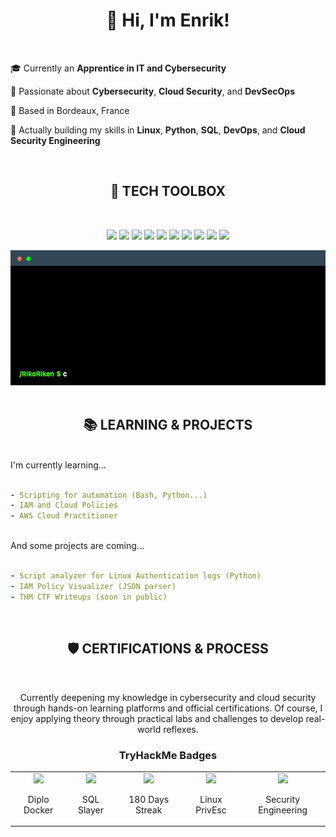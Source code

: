 <!-- Intro part -->

<h1 align="center"> 👋 Hi, I'm Enrik! </h1><br>

🎓 Currently an **Apprentice in IT and Cybersecurity**  

🔐 Passionate about **Cybersecurity**, **Cloud Security**, and **DevSecOps**

📍 Based in Bordeaux, France 

🚀 Actually building my skills in **Linux**, **Python**, **SQL**, **DevOps**, and **Cloud Security Engineering**

<br>

<!-- ToolBox part -->

<h2 align="center"> 🔧 TECH TOOLBOX </h2>
<br>

<p align="center">
    <img src="https://img.shields.io/badge/Python-3776AB?logo=python&logoColor=fff">
    <img src="https://img.shields.io/badge/JavaScript-F7DF1E?logo=javascript&logoColor=000">
    <img src="https://img.shields.io/badge/Bash-4EAA25?logo=gnubash&logoColor=fff">
    <img src="https://img.shields.io/badge/MySQL-4479A1?logo=mysql&logoColor=fff">
    <img src="https://img.shields.io/badge/HTML-%23E34F26.svg?logo=html5&logoColor=white">
    <img src="https://img.shields.io/badge/CSS-639?logo=css&logoColor=fff">
    <img src="https://img.shields.io/badge/Linux-FCC624?logo=linux&logoColor=black">
    <img src="https://custom-icon-badges.demolab.com/badge/Windows-0078D6?logo=windows11&logoColor=white">
    <img src="https://img.shields.io/badge/Kali%20Linux-557C94?logo=kalilinux&logoColor=fff">
    <img src="https://img.shields.io/badge/Docker-2496ED?logo=docker&logoColor=fff">
</p>

<div align="center">
    <img src=./assets/about-skills_terminal.gif>
</div>

<br>

<!-- ToolBox part -->

<h2 align="center"> 📚 LEARNING & PROJECTS </h2>
<br>
I'm currently learning...<br><br>

```yaml
- Scripting for automation (Bash, Python...)
- IAM and Cloud Policies
- AWS Cloud Practitioner
```

<br>
And some projects are coming...<br><br>

```yaml
- Script analyzer for Linux Authentication logs (Python)
- IAM Policy Visualizer (JSON parser)
- THM CTF Writeups (soon in public)
```

<br>

<!-- Certification part -->

<h2 align="center"> 🛡️ CERTIFICATIONS & PROCESS</h2>
<br>
<p align="center"> Currently deepening my knowledge in cybersecurity and cloud security through hands-on learning platforms and official certifications. Of course, I enjoy applying theory through practical labs and challenges to develop real-world reflexes.</p>

<h3 align="center">TryHackMe Badges</h3>

<table align="center" style="border: none;" margin="24px;">
    <tr>
        <td align="center">
            <img src="https://tryhackme.com/img/badges/containersecurity.svg" width="120px"><br>
            <p>Diplo Docker</p>
        </td>
        <td align="center">
            <img src="https://tryhackme.com/img/badges/injection.svg" width="120px"><br>
            <p>SQL Slayer</p>    
        </td>
        <td align="center">
            <img src="https://tryhackme.com/img/badges/streak180.svg" width="120px"><br>
            <p>180 Days Streak</p>
        </td>
         <td align="center">
            <img src="https://tryhackme.com/img/badges/linuxprivesc.svg" width="120px"><br>
            <p>Linux PrivEsc</p>    
        </td>
         <td align="center">
            <img src="https://tryhackme.com/img/badges/introtosecurityengineering.svg" width="120px"><br>
            <p>Security Engineering</p>    
        </td>
    </tr>
</table>

<br><br>
